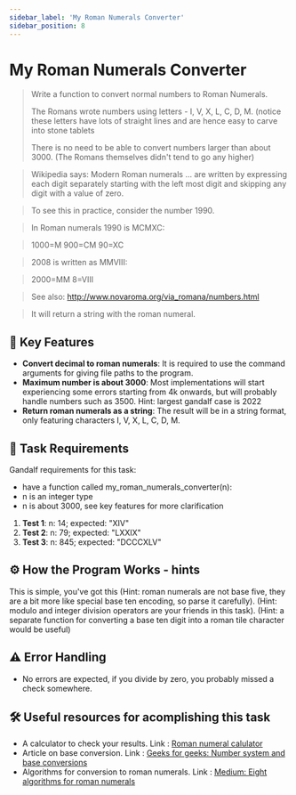 ```yaml
---
sidebar_label: 'My Roman Numerals Converter'
sidebar_position: 8
---
```



# My Roman Numerals Converter

> Write a function to convert normal numbers to Roman Numerals.
>
> The Romans wrote numbers using letters - I, V, X, L, C, D, M. (notice these letters have lots of straight lines and are hence easy to carve into stone tablets
> 
> There is no need to be able to convert numbers larger than about 3000.
> (The Romans themselves didn't tend to go any higher)

> Wikipedia says: Modern Roman numerals ... are written by expressing each
> digit separately starting with the left most digit and skipping any
> digit with a value of zero.

> To see this in practice, consider the number 1990.

> In Roman numerals 1990 is MCMXC:

> 1000=M
> 900=CM
> 90=XC

> 2008 is written as MMVIII:

> 2000=MM
> 8=VIII

> See also: http://www.novaroma.org/via_romana/numbers.html

> It will return a string with the roman numeral.

## 🚀 Key Features

- **Convert decimal to roman numerals**: It is required to use the command arguments for giving file paths to the program.
- **Maximum number is about 3000**: Most implementations will start experiencing some errors starting from 4k onwards, but will probably handle numbers such as 3500. Hint: largest gandalf case is 2022
- **Return roman numerals as a string**: The result will be in a string format, only featuring characters I, V, X, L, C, D, M.

## 📝 Task Requirements

Gandalf requirements for this task:
- have a function called my_roman_numerals_converter(n):
- n is an integer type
- n is about 3000, see key features for more clarification

1. **Test 1**: n: 14; expected: "XIV"
2. **Test 2**: n: 79; expected: "LXXIX"
2. **Test 3**: n: 845; expected: "DCCCXLV"

## ⚙️ How the Program Works - hints

This is simple, you've got this (Hint: roman numerals are not base five, they are a bit more like special base ten encoding, so parse it carefully).
(Hint: modulo and integer division operators are your friends in this task).
(Hint: a separate function for converting a base ten digit into a roman tile character would be useful)

## ⚠️ Error Handling

- No errors are expected, if you divide by zero, you probably missed a check somewhere.

## 🛠️ Useful resources for acomplishing this task
* A calculator to check your results. Link : [Roman numeral calulator](http://www.novaroma.org/via_romana/numbers.html)
* Article on base conversion. Link : [Geeks for geeks: Number system and base conversions](https://www.geeksforgeeks.org/number-system-and-base-conversions/)
* Algorithms for conversion to roman numerals. Link : [Medium: Eight algorithms for roman numerals](https://medium.com/@tomas.langkaas/eight-algorithms-for-roman-numerals-b06c83db12dd)